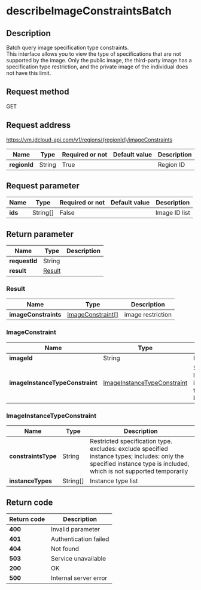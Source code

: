 # describeImageConstraintsBatch


## Description
Batch query image specification type constraints. <br>
This interface allows you to view the type of specifications that are not supported by the image. Only the public image,  the third-party image has a specification type restriction,  and the private image of the individual does not have this limit.


## Request method
GET

## Request address
https://vm.jdcloud-api.com/v1/regions/{regionId}/imageConstraints

|Name|Type|Required or not|Default value|Description|
|---|---|---|---|---|
|**regionId**|String|True||Region ID|

## Request parameter
|Name|Type|Required or not|Default value|Description|
|---|---|---|---|---|
|**ids**|String[]|False||Image ID list|


## Return parameter
|Name|Type|Description|
|---|---|---|
|**requestId**|String||
|**result**|[Result](##Result)||


### <a name="Result">Result</a>
|Name|Type|Description|
|---|---|---|
|**imageConstraints**|[ImageConstraint[]](##ImageConstraint)|image restriction|
### <a name="ImageConstraint">ImageConstraint</a>
|Name|Type|Description|
|---|---|---|
|**imageId**|String|Image ID|
|**imageInstanceTypeConstraint**|[ImageInstanceTypeConstraint](##ImageInstanceTypeConstraint)|Specification limit for instance type created by image|
### <a name="ImageInstanceTypeConstraint">ImageInstanceTypeConstraint</a>
|Name|Type|Description|
|---|---|---|
|**constraintsType**|String|Restricted specification type. excludes: exclude specified instance types; includes: only the specified instance type is included,  which is not supported temporarily|
|**instanceTypes**|String[]|Instance type list|

## Return code
|Return code|Description|
|---|---|
|**400**|Invalid parameter|
|**401**|Authentication failed|
|**404**|Not found|
|**503**|Service unavailable|
|**200**|OK|
|**500**|Internal server error|
